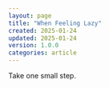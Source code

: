 ```yaml
---
layout: page
title: "When Feeling Lazy"
created: 2025-01-24
updated: 2025-01-24
version: 1.0.0
categories: article
---
```


Take one small step.
